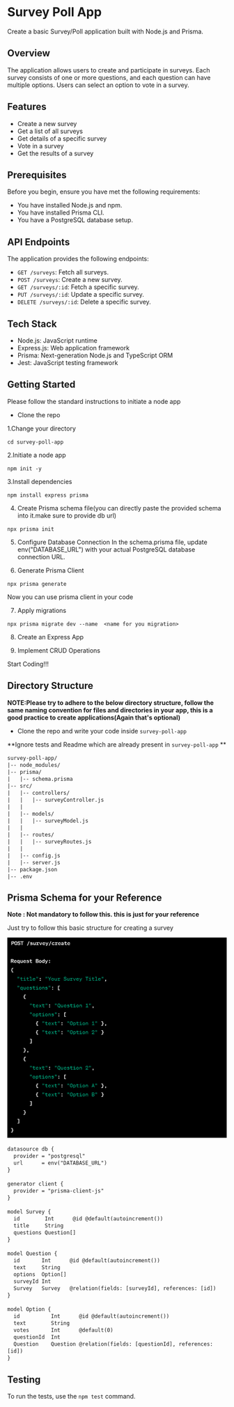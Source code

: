 # Survey Poll App

Create a basic Survey/Poll application built with Node.js and Prisma.

## Overview

The application allows users to create and participate in surveys. Each survey consists of one or more questions, and each question can have multiple options. Users can select an option to vote in a survey.


## Features

- Create a new survey
- Get a list of all surveys
- Get details of a specific survey
- Vote in a survey
- Get the results of a survey

  
## Prerequisites

Before you begin, ensure you have met the following requirements:

- You have installed Node.js and npm.
- You have installed Prisma CLI.
- You have a PostgreSQL database setup.
 

## API Endpoints

The application provides the following endpoints:

- `GET /surveys`: Fetch all surveys.
- `POST /surveys`: Create a new survey.
- `GET /surveys/:id`: Fetch a specific survey.
- `PUT /surveys/:id`: Update a specific survey.
- `DELETE /surveys/:id`: Delete a specific survey.


## Tech Stack

- Node.js: JavaScript runtime
- Express.js: Web application framework
- Prisma: Next-generation Node.js and TypeScript ORM
- Jest: JavaScript testing framework

## Getting Started

Please follow the standard instructions to initiate a node app


- Clone the repo
  

1.Change your directory
```
cd survey-poll-app
```

2.Initiate a node app
```
npm init -y
```

3.Install dependencies
```
npm install express prisma 
```

4. Create Prisma schema file(you can directly paste the provided schema into it.make sure to provide db url)
```
npx prisma init
```

5. Configure Database Connection
In the schema.prisma file, update env("DATABASE_URL") with your actual PostgreSQL database connection URL.

6. Generate Prisma Client  
```
npx prisma generate
```
Now you can use prisma client in your code

7. Apply migrations
```
npx prisma migrate dev --name  <name for you migration>
```

8. Create an Express App
   
9. Implement CRUD Operations 
   
Start Coding!!!


## Directory Structure

**NOTE:Please try to adhere to the below directory structure, follow the same naming convention for files and directories in your app, this is a good practice to create applications(Again that's optional)**

- Clone the repo and write your code inside `survey-poll-app`

**Ignore tests and Readme which are already present in `survey-poll-app` **

```
survey-poll-app/
|-- node_modules/
|-- prisma/
|   |-- schema.prisma
|-- src/
|   |-- controllers/
|   |   |-- surveyController.js
|   |
|   |-- models/
|   |   |-- surveyModel.js
|   |
|   |-- routes/
|   |   |-- surveyRoutes.js
|   |
|   |-- config.js
|   |-- server.js
|-- package.json
|-- .env
```

## Prisma Schema for your Reference

**Note : Not mandatory to follow this. this is just for your reference**

Just try to follow this basic structure for creating a survey

![img](./basic-survey.png)


```
datasource db {
  provider = "postgresql"
  url      = env("DATABASE_URL")
}

generator client {
  provider = "prisma-client-js"
}

model Survey {
  id        Int      @id @default(autoincrement())
  title     String
  questions Question[]
}

model Question {
  id       Int      @id @default(autoincrement())
  text     String
  options  Option[]
  surveyId Int
  Survey   Survey   @relation(fields: [surveyId], references: [id])
}

model Option {
  id          Int      @id @default(autoincrement())
  text        String
  votes       Int      @default(0)
  questionId  Int
  Question    Question @relation(fields: [questionId], references: [id])
}

```


## Testing

To run the tests, use the `npm test` command.



    